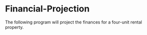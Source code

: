 # Financial-Projection
The following program will project the finances for a four-unit rental property. 
